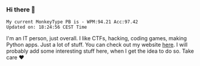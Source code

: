 ### Hi there 👋
<!-- PB START -->
```
My current MonkeyType PB is - WPM:94.21 Acc:97.42
Updated on: 18:24:56 CEST Time
```
<!-- PB END -->
I'm an IT person, just overall. I like CTFs, hacking, coding games, making Python apps. Just a lot of stuff.
You can check out my website [here](https://skill3472.github.io/).
I will probably add some interesting stuff here, when I get the idea to do so. Take care ❤️
